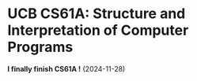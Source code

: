 # UCB CS61A: Structure and Interpretation of Computer Programs

**I finally finish CS61A !**    (2024-11-28)